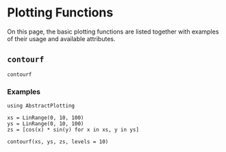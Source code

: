# Plotting Functions

On this page, the basic plotting functions are listed together with examples of their usage and available attributes.

## `contourf`

```@docs
contourf
```

### Examples

```@example
using AbstractPlotting

xs = LinRange(0, 10, 100)
ys = LinRange(0, 10, 100)
zs = [cos(x) * sin(y) for x in xs, y in ys]

contourf(xs, ys, zs, levels = 10)
```